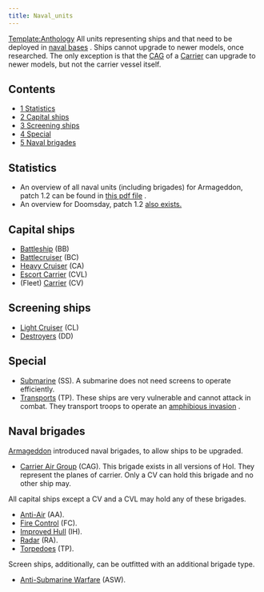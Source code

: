 ```yaml
---
title: Naval_units
---
```



[Template:Anthology](/wiki/index.php?title=Template:Anthology&action=edit&redlink=1 "Template:Anthology (page does not exist)")
All units representing ships and that need to be deployed in [naval
bases](/wiki/index.php?title=Naval_base&action=edit&redlink=1 "Naval base (page does not exist)")
. Ships cannot upgrade to newer models, once researched. The only
exception is that the [CAG](/wiki/Carrier_Air_Group "Carrier Air Group")
of a [Carrier](/wiki/Carrier "Carrier") can upgrade to newer models, but
not the carrier vessel itself.

## Contents

-   [ 1 Statistics ](#Statistics)
-   [ 2 Capital ships ](#Capital_ships)
-   [ 3 Screening ships ](#Screening_ships)
-   [ 4 Special ](#Special)
-   [ 5 Naval brigades ](#Naval_brigades)

##  Statistics 

-   An overview of all naval units (including brigades) for Armageddon,
    patch 1.2 can be found in [this pdf
    file](/wiki/index.php?title=Special:Upload&wpDestFile=HOI_ARMA_SeaUnitStats_1_2.pdf "HOI ARMA SeaUnitStats 1 2.pdf")
    .
-   An overview for Doomsday, patch 1.2 [also
    exists.](/wiki/index.php?title=Special:Upload&wpDestFile=UnitStats_DD12_Sea.pdf "UnitStats DD12 Sea.pdf")

##  Capital ships 

-   [Battleship](/wiki/Battleship "Battleship") (BB)
-   [Battlecruiser](/wiki/Battlecruiser "Battlecruiser") (BC)
-   [Heavy Cruiser](/wiki/Heavy_Cruiser "Heavy Cruiser") (CA)
-   [Escort Carrier](/wiki/Escort_Carrier "Escort Carrier") (CVL)
-   (Fleet) [Carrier](/wiki/Carrier "Carrier") (CV)

##  Screening ships 

-   [Light Cruiser](/wiki/Light_Cruiser "Light Cruiser") (CL)
-   [Destroyers](/wiki/Destroyer "Destroyer") (DD)

##  Special 

-   [Submarine](/wiki/Submarine "Submarine") (SS). A submarine does not
    need screens to operate efficiently.
-   [Transports](/wiki/Transport "Transport") (TP). These ships are very
    vulnerable and cannot attack in combat. They transport troops to
    operate an [amphibious
    invasion](/wiki/Amphibious_assault "Amphibious assault") .

##  Naval brigades 

[Armageddon](/wiki/Armageddon "Armageddon") introduced naval brigades,
to allow ships to be upgraded.

-   [Carrier Air Group](/wiki/Carrier_Air_Group "Carrier Air Group")
    (CAG). This brigade exists in all versions of HoI. They represent
    the planes of carrier. Only a CV can hold this brigade and no other
    ship may.

All capital ships except a CV and a CVL may hold any of these brigades.

-   [Anti-Air](/wiki/index.php?title=Anti-Air_(naval_brigade)&action=edit&redlink=1 "Anti-Air (naval brigade) (page does not exist)")
    (AA).
-   [Fire
    Control](/wiki/index.php?title=Fire_Control_(naval_brigade)&action=edit&redlink=1 "Fire Control (naval brigade) (page does not exist)")
    (FC).
-   [Improved
    Hull](/wiki/index.php?title=Improved_Hull_(naval_brigade)&action=edit&redlink=1 "Improved Hull (naval brigade) (page does not exist)")
    (IH).
-   [Radar](/wiki/index.php?title=Radar_(naval_brigade)&action=edit&redlink=1 "Radar (naval brigade) (page does not exist)")
    (RA).
-   [Torpedoes](/wiki/index.php?title=Torpedoes_(naval_brigade)&action=edit&redlink=1 "Torpedoes (naval brigade) (page does not exist)")
    (TP).

Screen ships, additionally, can be outfitted with an additional brigade
type.

-   [Anti-Submarine
    Warfare](/wiki/index.php?title=Anti-Submarine_Warfare_(naval_brigade)&action=edit&redlink=1 "Anti-Submarine Warfare (naval brigade) (page does not exist)")
    (ASW).
